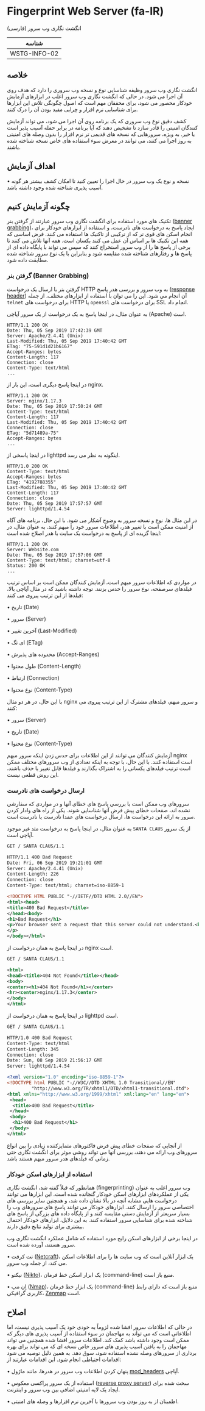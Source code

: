 # Fingerprint Web Server (fa-IR)
انگشت نگاری وب سرور (فارسی)

|شناسه          |
|------------|
|WSTG-INFO-02|

## خلاصه
انگشت نگاری وب سرور وظیفه شناسایی نوع و نسخه وب سروری را دارد که هدف روی آن اجرا می شود. در حالی که انگشت نگاری وب سرور اغلب در ابزارهای آزمایش خودکار محصور می شود، برای محققان مهم است که اصول چگونگی تلاش این ابزارها برای شناسایی نرم افزار و چرایی مفید بودن آن را درک کنند.

کشف دقیق نوع وب سروری که یک برنامه روی آن اجرا می شود، می تواند آزمایش کنندگان امنیتی را قادر سازد تا تشخیص دهند که آیا برنامه در برابر حمله آسیب پذیر است یا خیر. به ویژه، سرورهایی که نسخه های قدیمی تر نرم افزار را بدون وصله های امنیتی به روز اجرا می کنند، می توانند در معرض سوء استفاده های خاص نسخه شناخته شده باشند.

## اهداف آزمایش
• نسخه و نوع یک وب سرور در حال اجرا را تعیین کنید تا امکان کشف بیشتر هر گونه آسیب پذیری شناخته شده وجود داشته باشد.

## چگونه آزمایش کنیم
تکنیک های مورد استفاده برای انگشت نگاری وب سرور عبارتند از گرفتن بنر ([banner grabbing](https://en.wikipedia.org/wiki/Banner_grabbing))، ایجاد پاسخ به درخواست های نادرست، و استفاده از ابزارهای خودکار برای انجام اسکن های قوی تر که از ترکیبی از تاکتیک ها استفاده می کنند. فرض اساسی که همه این تکنیک ها بر اساس آن عمل می کنند یکسان است. همه آنها تلاش می کنند تا برخی از پاسخ ها را از وب سرور استخراج کنند که سپس می تواند با پایگاه داده ای از پاسخ ها و رفتارهای شناخته شده مقایسه شود و بنابراین با یک نوع سرور شناخته شده مطابقت داده شود.

### گرفتن بنر (Banner Grabbing)
گرفتن بنر با ارسال یک درخواست HTTP به وب سرور و بررسی هدر پاسخ ([response header](https://developer.mozilla.org/en-US/docs/Glossary/Response_header)) آن انجام می شود. این را می توان با استفاده از ابزارهای مختلف، از جمله `telnet` برای درخواست های HTTP یا `openssl` برای درخواست های SSL انجام داد.

به عنوان مثال، در اینجا پاسخ به یک درخواست از یک سرور آپاچی (Apache) است.

```text
HTTP/1.1 200 OK
Date: Thu, 05 Sep 2019 17:42:39 GMT
Server: Apache/2.4.41 (Unix)
Last-Modified: Thu, 05 Sep 2019 17:40:42 GMT
ETag: "75-591d1d21b6167"
Accept-Ranges: bytes
Content-Length: 117
Connection: close
Content-Type: text/html
...
```

در اینجا پاسخ دیگری است، این بار از nginx.

```text
HTTP/1.1 200 OK
Server: nginx/1.17.3
Date: Thu, 05 Sep 2019 17:50:24 GMT
Content-Type: text/html
Content-Length: 117
Last-Modified: Thu, 05 Sep 2019 17:40:42 GMT
Connection: close
ETag: "5d71489a-75"
Accept-Ranges: bytes
...
```

در اینجا پاسخی از lighttpd اینگونه به نظر می رسد.

```text
HTTP/1.0 200 OK
Content-Type: text/html
Accept-Ranges: bytes
ETag: "4192788355"
Last-Modified: Thu, 05 Sep 2019 17:40:42 GMT
Content-Length: 117
Connection: close
Date: Thu, 05 Sep 2019 17:57:57 GMT
Server: lighttpd/1.4.54
```

در این مثال ها، نوع و نسخه سرور به وضوح آشکار می شود. با این حال، برنامه های آگاه از امنیت ممکن است با تغییر هدر، اطلاعات سرور خود را مبهم کنند. به عنوان مثال، در اینجا گزیده ای از پاسخ به درخواست یک سایت با هدر اصلاح شده است:

```text
HTTP/1.1 200 OK
Server: Website.com
Date: Thu, 05 Sep 2019 17:57:06 GMT
Content-Type: text/html; charset=utf-8
Status: 200 OK
...
```

در مواردی که اطلاعات سرور مبهم است، آزمایش کنندگان ممکن است بر اساس ترتیب فیلدهای سرصفحه، نوع سرور را حدس بزنند. توجه داشته باشید که در مثال آپاچی بالا، فیلدها از این ترتیب پیروی می کنند:

• تاریخ (Date)

• سرور (Server)

• آخرین تغییر (Last-Modified)

• ای تگ (ETag)

• محدوده های پذیرش (Accept-Ranges)

• طول محتوا (Content-Length)

• ارتباط (Connection)

• نوع محتوا (Content-Type)

با این حال، در هر دو مثال nginx و سرور مبهم، فیلدهای مشترک از این ترتیب پیروی می کنند:

• سرور (Server)

• تاریخ (Date)

• نوع محتوا (Content-Type)

آزمایش کنندگان می توانند از این اطلاعات برای حدس زدن اینکه سرور مبهم nginx است استفاده کنند. با این حال، با توجه به اینکه تعدادی از وب سرورهای مختلف ممکن است ترتیب فیلدهای یکسانی را به اشتراک بگذارند و فیلدها قابل تغییر یا حذف باشند، این روش قطعی نیست.

### ارسال درخواست های نادرست
سرورهای وب ممکن است با بررسی پاسخ های خطای آنها و در مواردی که سفارشی نشده اند، صفحات خطای پیش فرض آنها شناسایی شوند. یکی از راه های وادار کردن سرور به ارائه این درخواست ها، ارسال درخواست های عمدا نادرست یا نادرست است.

به عنوان مثال، در اینجا پاسخ به درخواست متد غیر موجود `SANTA CLAUS` از یک سرور آپاچی است.

```xml
GET / SANTA CLAUS/1.1

HTTP/1.1 400 Bad Request
Date: Fri, 06 Sep 2019 19:21:01 GMT
Server: Apache/2.4.41 (Unix)
Content-Length: 226
Connection: close
Content-Type: text/html; charset=iso-8859-1

<!DOCTYPE HTML PUBLIC "-//IETF//DTD HTML 2.0//EN">
<html><head>
<title>400 Bad Request</title>
</head><body>
<h1>Bad Request</h1>
<p>Your browser sent a request that this server could not understand.<br />
</p>
</body></html>
```

در اینجا پاسخ به همان درخواست از nginx است.

```xml
GET / SANTA CLAUS/1.1

<html>
<head><title>404 Not Found</title></head>
<body>
<center><h1>404 Not Found</h1></center>
<hr><center>nginx/1.17.3</center>
</body>
</html>
```

در اینجا پاسخ به همان درخواست از lighttpd است.

```xml
GET / SANTA CLAUS/1.1

HTTP/1.0 400 Bad Request
Content-Type: text/html
Content-Length: 345
Connection: close
Date: Sun, 08 Sep 2019 21:56:17 GMT
Server: lighttpd/1.4.54

<?xml version="1.0" encoding="iso-8859-1"?>
<!DOCTYPE html PUBLIC "-//W3C//DTD XHTML 1.0 Transitional//EN"
         "http://www.w3.org/TR/xhtml1/DTD/xhtml1-transitional.dtd">
<html xmlns="http://www.w3.org/1999/xhtml" xml:lang="en" lang="en">
 <head>
  <title>400 Bad Request</title>
 </head>
 <body>
  <h1>400 Bad Request</h1>
 </body>
</html>
```

از آنجایی که صفحات خطای پیش فرض فاکتورهای متمایزکننده زیادی را بین انواع سرورهای وب ارائه می دهند، بررسی آنها می تواند روشی موثر برای انگشت نگاری حتی زمانی که فیلدهای هدر سرور مبهم هستند باشد.

### استفاده از ابزارهای اسکن خودکار
همانطور که قبلاً گفته شد، انگشت نگاری (fingerprinting) وب سرور اغلب به عنوان یکی از عملکردهای ابزارهای اسکن خودکار گنجانده شده است. این ابزارها می توانند درخواست هایی مشابه آنچه در بالا نشان داده شد، و همچنین سایر بررسی های اختصاصی سرور را ارسال کنند. ابزارهای خودکار می توانند پاسخ های سرورهای وب را بسیار سریعتر از آزمایش دستی مقایسه کنند و از پایگاه داده های بزرگی از پاسخ های شناخته شده برای شناسایی سرور استفاده کنند. به این دلایل، ابزارهای خودکار احتمال بیشتری برای تولید نتایج دقیق دارند.

در اینجا برخی از ابزارهای اسکن رایج مورد استفاده که شامل عملکرد انگشت نگاری وب سرور هستند، آورده شده است.

• نت کرفت ([Netcraft](https://toolbar.netcraft.com/site_report))، یک ابزار آنلاین است که وب سایت ها را برای اطلاعات اسکن می کند، از جمله وب سرور.

• نیکتو ([Nikto](https://github.com/sullo/nikto))، یک ابزار اسکن خط فرمان (command-line) منبع باز است.

• اِن مپ ([Nmap](https://nmap.org/))، یک ابزار خط فرمان (command-line) منبع باز است که دارای رابط کاربری گرافیکی، [Zenmap](https://nmap.org/zenmap/) است.

## اصلاح
در حالی که اطلاعات سرور افشا شده لزوماً به خودی خود یک آسیب پذیری نیست، اما اطلاعاتی است که می تواند به مهاجمان در سوء استفاده از آسیب پذیری های دیگر که ممکن است وجود داشته باشد کمک کند. اطلاعات سرور افشا شده همچنین می تواند مهاجمان را به یافتن آسیب پذیری های سرور خاص نسخه ای که می تواند برای بهره برداری از سرورهای وصله نشده استفاده شود، سوق دهد. به همین دلیل توصیه می شود اقدامات احتیاطی انجام شود. این اقدامات عبارتند از:

• پنهان کردن اطلاعات وب سرور در هدرها، مانند ماژول [mod_headers](https://httpd.apache.org/docs/current/mod/mod_headers.html) آپاچی.

• استفاده از یک سرور پراکسی معکوس ([reverse proxy server](https://en.wikipedia.org/wiki/Proxy_server#Reverse_proxies)) سخت شده برای ایجاد یک لایه امنیتی اضافی بین وب سرور و اینترنت.

• اطمینان از به روز بودن وب سرورها با آخرین نرم افزارها و وصله های امنیتی.
